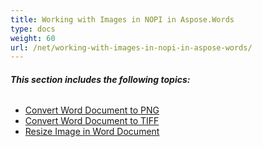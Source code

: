 ```yaml
---
title: Working with Images in NOPI in Aspose.Words
type: docs
weight: 60
url: /net/working-with-images-in-nopi-in-aspose-words/
---
```


###### **This section includes the following topics:** 
- [Convert Word Document to PNG](https://docs.aspose.com/words/net/convert-word-document-to-png/)
- [Convert Word Document to TIFF](https://docs.aspose.com/words/net/convert-word-document-to-tiff/)
- [Resize Image in Word Document](https://docs.aspose.com/words/net/resize-image-in-word-document/)
